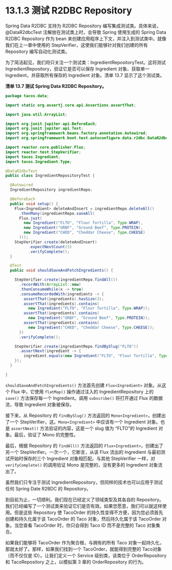 # 13.1.3 测试 R2DBC Repository

Spring Data R2DBC 支持为 R2DBC Repository 编写集成测试类。具体来说，@DataR2dbcTest 注解放在测试类上时，会导致 Spring 
使用生成的 Spring Data R2DBC Repository 作为 bean 来创建应用程序上下文，并注入到测试类中。就像我们在上一章中使用的 StepVerifier，这使我们能够针对我们创建的所有 Repository 编写自动化测试类。

为了简洁起见，我们将只关注一个测试类：IngredientRepositoryTest。这将测试 IngredientRepository，验证它是否可以保存 Ingredient 对象、获取单一 Ingredient，并获取所有保存的 Ingredient 对象。清单 13.7 显示了这个测试类。

**清单 13.7 测试 Spring Data R2DBC  Repository。**

```java
package tacos.data;

import static org.assertj.core.api.Assertions.assertThat;

import java.util.ArrayList;

import org.junit.jupiter.api.BeforeEach;
import org.junit.jupiter.api.Test;
import org.springframework.beans.factory.annotation.Autowired;
import org.springframework.boot.test.autoconfigure.data.r2dbc.DataR2dbcTest;

import reactor.core.publisher.Flux;
import reactor.test.StepVerifier;
import tacos.Ingredient;
import tacos.Ingredient.Type;

@DataR2dbcTest
public class IngredientRepositoryTest {

  @Autowired
  IngredientRepository ingredientRepo;

  @BeforeEach
  public void setup() {
    Flux<Ingredient> deleteAndInsert = ingredientRepo.deleteAll()
      .thenMany(ingredientRepo.saveAll(
      Flux.just(
        new Ingredient("FLTO", "Flour Tortilla", Type.WRAP),
        new Ingredient("GRBF", "Ground Beef", Type.PROTEIN),
        new Ingredient("CHED", "Cheddar Cheese", Type.CHEESE)
      )));
    StepVerifier.create(deleteAndInsert)
          .expectNextCount(3)
          .verifyComplete();
  }

  @Test
  public void shouldSaveAndFetchIngredients() {

    StepVerifier.create(ingredientRepo.findAll())
      .recordWith(ArrayList::new)
      .thenConsumeWhile(x -> true)
      .consumeRecordedWith(ingredients -> {
        assertThat(ingredients).hasSize(3);
        assertThat(ingredients).contains(
          new Ingredient("FLTO", "Flour Tortilla", Type.WRAP));
        assertThat(ingredients).contains(
          new Ingredient("GRBF", "Ground Beef", Type.PROTEIN));
        assertThat(ingredients).contains(
          new Ingredient("CHED", "Cheddar Cheese", Type.CHEESE));
      })
      .verifyComplete();

    StepVerifier.create(ingredientRepo.findBySlug("FLTO"))
      .assertNext(ingredient -> {
        ingredient.equals(new Ingredient("FLTO", "Flour Tortilla", Type.WRAP));
    });
  }

}
```

`shouldSaveAndFetchIngredients()` 方法首先创建 `Flux<Ingredient>` 对象。从这个 Flux 中，它使用 `flatMap()` 操作通过注入的 IngredientRepository 上的 `save()` 方法保存每一个 Ingredient。调用 `subscribe()` 将打开通过 Flux 的数据流，导致 Ingredient 对象被保存。

接下来，从 Repository 的 `findBySlug()` 方法返回的 `Mono<Ingredient>`，创建出了一个 StepVerifier，这。`Mono<Ingredient>` 中应该有一个 Ingredient 对象。也是 `assertNext()` 方法验证的内容，这是一个 slug 值为 “FLTO”的 Ingredient 对象。最后，验证了 Mono 的完整性。

最后，根据 Repository 的 `findAll()` 方法返回的 `Flux<Ingredient>`，创建出了另一个 StepVerifier。一次一个，它断言，从该 Flux 流出的 Ingredient 与最初测试开始时保存的三个 Ingredient 对象相匹配。与其他 StepVerifier 一样，对 `verifyComplete()` 的调用验证 Mono 是完整的，没有更多的 Ingredient 对象流出了。

虽然我们只专注于测试 IngredientRepository，但同样的技术也可以应用于测试任何 Spring Date R2BDC 的 Repository。

到目前为止，一切顺利。我们现在已经定义了领域类型及其各自的 Repository。我们已经编写了一个测试类来验证它们是否有效。如果您愿意，我们可以就这样使用。但是这些 Repository 使 TacoOrder 的持久性变得不方便，因为您必须首先创建和持久化属于该 TacoOrder 的 Taco 对象，然后持久化属于该 TacoOrder 对象。当您查看 TacoOrder 时，你只会得到 Taco ID 而不是完整的 Taco 对象集合。

如果我们能够将 TacoOrder 作为聚合根，与拥有的所有 Taco 对象一起持久化，那就太好了。那样，如果我们找到一个 TacoOrder，就能得到完整的 Taco对象（而不仅仅是 ID）。让我们定义一个 Service 级别类，该类位于 OrderRepository 和 TacoRepository 之上，以模拟第 3 章的 OrderRepository 的行为。